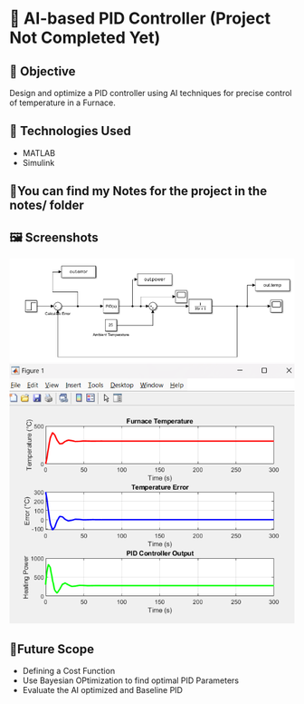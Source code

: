# 🤖 AI-based PID Controller (Project Not Completed Yet)

## 🎯 Objective
Design and optimize a PID controller using AI techniques for precise control of temperature in a Furnace.

## 🧠 Technologies Used
- MATLAB
- Simulink

## 📝You can find my Notes for the project in the notes/ folder

## 🖼️ Screenshots

![Simulink PID Model](screenshots/control_system.png)
![Plots](screenshots/Plot.png)

## 🔮Future Scope
- Defining a Cost Function
- Use Bayesian OPtimization to find optimal PID Parameters
- Evaluate the AI optimized and Baseline PID 
